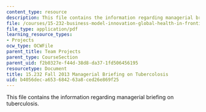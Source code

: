 ```yaml
---
content_type: resource
description: This file contains the information regarding managerial briefing on tuberculosis.
file: /courses/15-232-business-model-innovation-global-health-in-frontier-markets-fall-2013/b4056deca653684263a8ced26e869f25_MIT15_232F13_a1_tb_08.pdf
file_type: application/pdf
learning_resource_types:
- Projects
ocw_type: OCWFile
parent_title: Team Projects
parent_type: CourseSection
parent_uid: f2b0327e-f44d-38d8-da37-1fd506456195
resourcetype: Document
title: 15.232 Fall 2013 Managerial Briefing on Tubercolosis
uid: b4056dec-a653-6842-63a8-ced26e869f25
---
```

This file contains the information regarding managerial briefing on tuberculosis.

